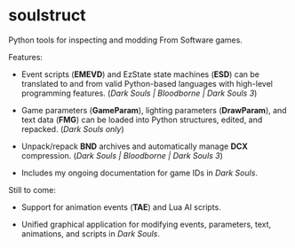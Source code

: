 # soulstruct
Python tools for inspecting and modding From Software games.

Features:
- Event scripts (**EMEVD**) and EzState state machines (**ESD**) can be translated to and from valid Python-based 
languages with high-level programming features. 
(*Dark Souls | Bloodborne | Dark Souls 3*)

- Game parameters (**GameParam**), lighting parameters (**DrawParam**), and text data (**FMG**) can be loaded into 
Python structures, edited, and repacked. 
(*Dark Souls only*)

- Unpack/repack **BND** archives and automatically manage **DCX** compression. 
(*Dark Souls | Bloodborne | Dark Souls 3*) 

- Includes my ongoing documentation for game IDs in *Dark Souls*.

Still to come:
- Support for animation events (**TAE**) and Lua AI scripts.

- Unified graphical application for modifying events, parameters, text, animations, and scripts in *Dark Souls*.